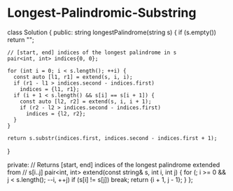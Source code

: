 # Longest-Palindromic-Substring
class Solution {
 public:
  string longestPalindrome(string s) {
    if (s.empty())
      return "";

    // [start, end] indices of the longest palindrome in s
    pair<int, int> indices{0, 0};

    for (int i = 0; i < s.length(); ++i) {
      const auto [l1, r1] = extend(s, i, i);
      if (r1 - l1 > indices.second - indices.first)
        indices = {l1, r1};
      if (i + 1 < s.length() && s[i] == s[i + 1]) {
        const auto [l2, r2] = extend(s, i, i + 1);
        if (r2 - l2 > indices.second - indices.first)
          indices = {l2, r2};
      }
    }

    return s.substr(indices.first, indices.second - indices.first + 1);
  }

 private:
  // Returns [start, end] indices of the longest palindrome extended from
  // s[i..j]
  pair<int, int> extend(const string& s, int i, int j) {
    for (; i >= 0 && j < s.length(); --i, ++j)
      if (s[i] != s[j])
        break;
    return {i + 1, j - 1};
  }
};  

